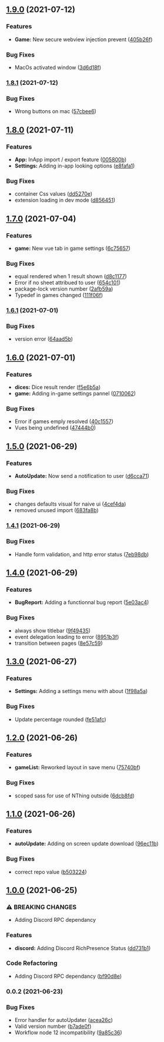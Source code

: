 ## [1.9.0](https://github.com/HexaRolls/HexaDices/compare/v1.8.1...v1.9.0) (2021-07-12)


### Features

* **Game:** New secure webview injection prevent ([405b26f](https://github.com/HexaRolls/HexaDices/commit/405b26f5e64adc86a7a8e61ea162f0895f3ce671))


### Bug Fixes

* MacOs activated window ([3d6d18f](https://github.com/HexaRolls/HexaDices/commit/3d6d18f8f2d49937a421f3fbec7025fd10b1b551))

### [1.8.1](https://github.com/HexaRolls/HexaDices/compare/v1.8.0...v1.8.1) (2021-07-12)


### Bug Fixes

* Wrong buttons on mac ([57cbee6](https://github.com/HexaRolls/HexaDices/commit/57cbee66ab2f0e842cb6f87f65a637d95bd9c17e))

## [1.8.0](https://github.com/HexaRolls/HexaDices/compare/v1.7.0...v1.8.0) (2021-07-11)


### Features

* **App:** InApp import / export feature ([005800b](https://github.com/HexaRolls/HexaDices/commit/005800b11fc2e642dd3a35639b2647d5abc6f33c))
* **Settings:** Adding in-app looking options ([e8fafa1](https://github.com/HexaRolls/HexaDices/commit/e8fafa1cdb43fcd4663b36b28f5b77f52ecbe8a0))


### Bug Fixes

* container Css values ([dd5270e](https://github.com/HexaRolls/HexaDices/commit/dd5270ec289c17e5c7074e8787b5c6f0e593cdd3))
* extension loading in dev mode ([d856451](https://github.com/HexaRolls/HexaDices/commit/d856451de02ae488f915a764f0479c38293b3350))

## [1.7.0](https://github.com/HexaRolls/HexaDices/compare/v1.6.1...v1.7.0) (2021-07-04)


### Features

* **game:** New vue tab in game settings ([6c75657](https://github.com/HexaRolls/HexaDices/commit/6c7565748613d77a6eadd8c06a5cc0598eb3b2a4))


### Bug Fixes

* equal rendered when 1 result shown ([d8c1177](https://github.com/HexaRolls/HexaDices/commit/d8c117749590890058db515036bd806d00037b1b))
* Error if no sheet attribued to user ([654c101](https://github.com/HexaRolls/HexaDices/commit/654c101045720d8c7829539d655f2f00f308be00))
* package-lock version number ([2afb59a](https://github.com/HexaRolls/HexaDices/commit/2afb59a1ec9f531b7fdf6f8c2093f192768d5953))
* Typedef in games changed ([111f06f](https://github.com/HexaRolls/HexaDices/commit/111f06f5d2d1d75c03ec739ce1210b39ad31af78))

### [1.6.1](https://github.com/HexaRolls/HexaDices/compare/v1.6.0...v1.6.1) (2021-07-01)


### Bug Fixes

* version error ([64aad5b](https://github.com/HexaRolls/HexaDices/commit/64aad5b3795c4660424a570355b466b7c7167bff))

## [1.6.0](https://github.com/HexaRolls/HexaDices/compare/v1.5.0...v1.6.0) (2021-07-01)


### Features

* **dices:** Dice result render ([f5e6b5a](https://github.com/HexaRolls/HexaDices/commit/f5e6b5a2e631326ea4cc1fcc2bf140797eb98883))
* **game:** Adding in-game settings pannel ([0710062](https://github.com/HexaRolls/HexaDices/commit/0710062928914e82ed88f34a3340f913771e6328))


### Bug Fixes

* Error if games emply resolved ([40c1557](https://github.com/HexaRolls/HexaDices/commit/40c1557bdcbc37ea19333acc2c503b77ee0cf8ca))
* Vues being undefined ([47444b0](https://github.com/HexaRolls/HexaDices/commit/47444b0f2129f7d4e323f15068b1798499a66310))

## [1.5.0](https://github.com/HexaRolls/HexaDices/compare/v1.4.1...v1.5.0) (2021-06-29)


### Features

* **AutoUpdate:** Now send a notification to user ([d6cca71](https://github.com/HexaRolls/HexaDices/commit/d6cca71f2de070203018e7b029c7bc2840ed815f))


### Bug Fixes

* changes defaults visual for naive ui ([4cef4da](https://github.com/HexaRolls/HexaDices/commit/4cef4dabb661200e79fd7de00c9dcf1b692d5ec7))
* removed unused import ([683fa8b](https://github.com/HexaRolls/HexaDices/commit/683fa8b0947d4a41d3ad57500fe6d414dda6daa8))

### [1.4.1](https://github.com/HexaRolls/HexaDices/compare/v1.4.0...v1.4.1) (2021-06-29)


### Bug Fixes

* Handle form validation, and http error status ([7eb98db](https://github.com/HexaRolls/HexaDices/commit/7eb98dba1b7f9711ff47e3212a18cc35edb28dd5))

## [1.4.0](https://github.com/HexaRolls/HexaDices/compare/v1.3.0...v1.4.0) (2021-06-29)


### Features

* **BugReport:** Adding a functionnal bug report ([5e03ac4](https://github.com/HexaRolls/HexaDices/commit/5e03ac448236844a2daec22387baaed85b695a57))


### Bug Fixes

* always show titlebar ([9f49435](https://github.com/HexaRolls/HexaDices/commit/9f4943564c83dda526fdf1357980dedff874b267))
* event delegation leading to error ([8951b3f](https://github.com/HexaRolls/HexaDices/commit/8951b3f4063b16e120ae16c9bf6c470416b5ca53))
* transition between pages ([8e57c59](https://github.com/HexaRolls/HexaDices/commit/8e57c5992fbf392a1fdf39d5be52340f1c4f39d0))

## [1.3.0](https://github.com/HexaRolls/HexaDices/compare/v1.2.0...v1.3.0) (2021-06-27)


### Features

* **Settings:** Adding a settings menu with about ([1f98a5a](https://github.com/HexaRolls/HexaDices/commit/1f98a5a48dbee51da2187e77394d528e6f902485))


### Bug Fixes

* Update percentage rounded ([fe51afc](https://github.com/HexaRolls/HexaDices/commit/fe51afcf38a1c163b33c2b60d31301bb59f5331f))

## [1.2.0](https://github.com/HexaRolls/HexaDices/compare/v1.1.0...v1.2.0) (2021-06-26)


### Features

* **gameList:** Reworked layout in save menu ([75740bf](https://github.com/HexaRolls/HexaDices/commit/75740bfc8905b37e2d4fafa598a780f4b26e2066))


### Bug Fixes

* scoped sass for use of NThing outside ([6dcb8fd](https://github.com/HexaRolls/HexaDices/commit/6dcb8fda14d50e8ecd6d8e5294204c1a341b4310))

## [1.1.0](https://github.com/HexaRolls/HexaDices/compare/v1.0.0...v1.1.0) (2021-06-26)


### Features

* **autoUpdate:** Adding on screen update download ([96ec11b](https://github.com/HexaRolls/HexaDices/commit/96ec11b550da12b05e25793707a0e7e4d9bedaed))


### Bug Fixes

* correct repo value ([b503224](https://github.com/HexaRolls/HexaDices/commit/b503224be87b985ada48564a505d6528c2f4728f))

## [1.0.0](https://github.com/HexaRolls/HexaDices/compare/v0.0.2...v1.0.0) (2021-06-25)


### ⚠ BREAKING CHANGES

* Adding Discord RPC dependancy

### Features

* **discord:** Adding Discord RichPresence Status ([dd731b1](https://github.com/HexaRolls/HexaDices/commit/dd731b10d344fd116884e363cd9098e43acbc989))


### Code Refactoring

* Adding Discord RPC dependancy ([bf90d8e](https://github.com/HexaRolls/HexaDices/commit/bf90d8e8c721f8f732e9e4e2685dea6359278054))

### 0.0.2 (2021-06-23)


### Bug Fixes

* Error handler for autoUpdater ([acea26c](https://github.com/HexaRolls/HexaDices/commit/acea26cca8bd890198e8da553393a95c31a45059))
* Valid version number ([b7ade0f](https://github.com/HexaRolls/HexaDices/commit/b7ade0f0208bf535f2a5f7435d8e850c9c7bd393))
* Workflow node 12 incompatibility ([9a85c36](https://github.com/HexaRolls/HexaDices/commit/9a85c3681168df3d4ca95fe39b6761d3669b94e3))

